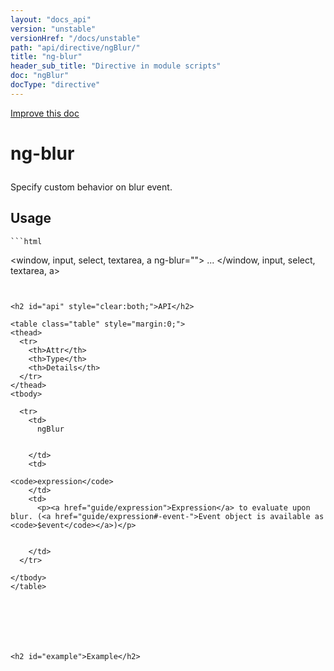 ```yaml
---
layout: "docs_api"
version: "unstable"
versionHref: "/docs/unstable"
path: "api/directive/ngBlur/"
title: "ng-blur"
header_sub_title: "Directive in module scripts"
doc: "ngBlur"
docType: "directive"
---
```


<div class="improve-docs">
  <a href='https://github.com/Famous/famous-angular/edit/master/src/scripts/directives/fa-input.js#L563'>
    Improve this doc
  </a>
</div>





<h1 class="api-title">

  ng-blur



</h1>





Specify custom behavior on blur event.






  
<h2 id="usage">Usage</h2>
  
    ```html
  <window, input, select, textarea, a
    ng-blur="">
  ...
  </window, input, select, textarea, a>
  ```
    
  
<h2 id="api" style="clear:both;">API</h2>

<table class="table" style="margin:0;">
  <thead>
    <tr>
      <th>Attr</th>
      <th>Type</th>
      <th>Details</th>
    </tr>
  </thead>
  <tbody>
    
    <tr>
      <td>
        ngBlur
        
        
      </td>
      <td>
        
  <code>expression</code>
      </td>
      <td>
        <p><a href="guide/expression">Expression</a> to evaluate upon
blur. (<a href="guide/expression#-event-">Event object is available as <code>$event</code></a>)</p>

        
      </td>
    </tr>
    
  </tbody>
</table>

  

  



<h2 id="example">Example</h2>



